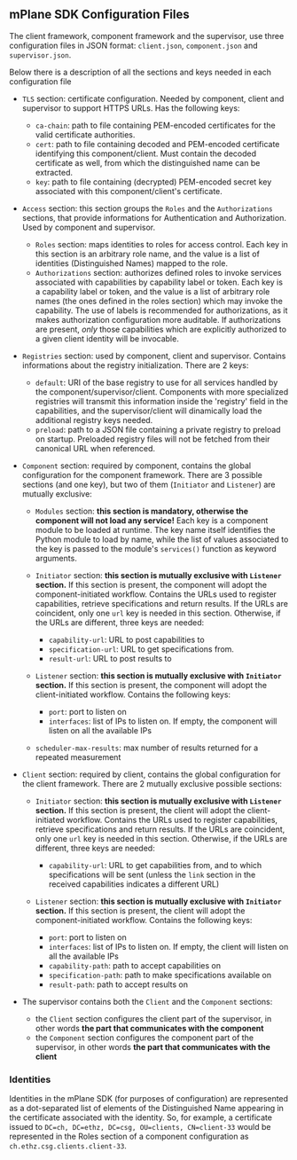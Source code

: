 
## mPlane SDK Configuration Files

The client framework, component framework and the supervisor, use three configuration files in JSON format: `client.json`, `component.json` and `supervisor.json`.


Below there is a description of all the sections and keys needed in each configuration file

- `TLS` section: certificate configuration. Needed by component, client and supervisor to support HTTPS URLs. Has the following keys:

    - `ca-chain`: path to file containing PEM-encoded certificates for the valid certificate authorities.
    - `cert`: path to file containing decoded and PEM-encoded certificate identifying this component/client. Must contain the decoded certificate as well, from which the distinguished name can be extracted.
    - `key`: path to file containing (decrypted) PEM-encoded secret key associated with this component/client's certificate.

- `Access` section: this section groups the `Roles` and the `Authorizations` sections, that provide informations for Authentication and Authorization. Used by component and supervisor.

	- `Roles` section: maps identities to roles for access control. Each key in this section is an arbitrary role name, and the value is a list of identities (Distinguished Names) mapped to the role.
	- `Authorizations` section: authorizes defined roles to invoke services associated with capabilities by capability label or token. Each key is a capability label or token, and the value is a list of arbitrary role names (the ones defined in the roles section) which may invoke the capability. The use of labels is recommended for authorizations, as it makes authorization configuration more auditable. If authorizations are present, _only_ those capabilities which are explicitly authorized to a given client identity will be invocable.

- `Registries` section: used by component, client and supervisor. Contains informations about the registry initialization. There are 2 keys:

	- `default`: URI of the base registry to use for all services handled by the component/supervisor/client. Components with more specialized registries will transmit this information inside the 'registry' field in the capabilities, and the supervisor/client will dinamically load the additional registry keys needed.
	- `preload`: path to a JSON file containing a private registry to preload on startup. Preloaded registry files will not be fetched from their canonical URL when referenced.

- `Component` section: required by component, contains the global configuration for the component framework. There are 3 possible sections (and one key), but two of them (`Initiator` and `Listener`) are mutually exclusive:

	- `Modules` section: **this section is mandatory, otherwise the component will not load any service!** Each key is a component module to be loaded at runtime. The key name itself identifies the Python module to load by name, while the list of values associated to the key is passed to the module's `services()` function as keyword arguments.
	- `Initiator` section: **this section is mutually exclusive with `Listener` section.** If this section is present, the component will adopt the component-initiated workflow. Contains the URLs used to register capabilities, retrieve specifications and return results. If the URLs are coincident, only one `url` key is needed in this section. Otherwise, if the URLs are different, three keys are needed:

		- `capability-url`: URL to post capabilities to
		- `specification-url`: URL to get specifications from.
		- `result-url`: URL to post results to

	- `Listener` section: **this section is mutually exclusive with `Initiator` section.** If this section is present, the component will adopt the client-initiated workflow. Contains the following keys:

		- `port`: port to listen on
		- `interfaces`: list of IPs to listen on. If empty, the component will listen on all the available IPs

	- `scheduler-max-results`: max number of results returned for a repeated measurement

- `Client` section: required by client, contains the global configuration for the client framework. There are 2 mutually exclusive possible sections:

	- `Initiator` section: **this section is mutually exclusive with `Listener` section.** If this section is present, the client will adopt the client-initiated workflow. Contains the URLs used to register capabilities, retrieve specifications and return results. If the URLs are coincident, only one `url` key is needed in this section. Otherwise, if the URLs are different, three keys are needed:

		- `capability-url`: URL to get capabilities from, and to which specifications will be sent (unless the `link` section in the received capabilities indicates a different URL)

	- `Listener` section: **this section is mutually exclusive with `Initiator` section.** If this section is present, the client will adopt the component-initiated workflow. Contains the following keys:

		- `port`: port to listen on
		- `interfaces`: list of IPs to listen on. If empty, the client will listen on all the available IPs
		- `capability-path`: path to accept capabilities on
		- `specification-path`: path to make specifications available on
		- `result-path`: path to accept results on

- The supervisor contains both the `Client` and the `Component` sections:

	- the `Client` section configures the client part of the supervisor, in other words **the part that communicates with the component**
	- the `Component` section configures the component part of the supervisor, in other words **the part that communicates with the client**


### Identities

Identities in the mPlane SDK (for purposes of configuration) are represented as a dot-separated list of elements of the Distinguished Name appearing in the certificate associated with the identity. So, for example, a certificate issued to `DC=ch, DC=ethz, DC=csg, OU=clients, CN=client-33` would be represented in the Roles section of a component configuration as `ch.ethz.csg.clients.client-33`.
